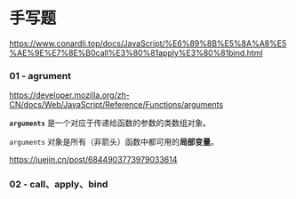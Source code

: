 # 手写题

https://www.conardli.top/docs/JavaScript/%E6%89%8B%E5%8A%A8%E5%AE%9E%E7%8E%B0call%E3%80%81apply%E3%80%81bind.html



### 01 - agrument

https://developer.mozilla.org/zh-CN/docs/Web/JavaScript/Reference/Functions/arguments

**`arguments`** 是一个对应于传递给函数的参数的类数组对象。

`arguments` 对象是所有（非箭头）函数中都可用的**局部变量**。



https://juejin.cn/post/6844903773979033614

### 02 - call、apply、bind




